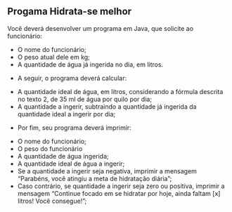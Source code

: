 ## Progama Hidrata-se melhor
Você deverá desenvolver um programa em Java, que solicite ao funcionário:
- O nome do funcionário;
- O peso atual dele em kg;
- A quantidade de água já ingerida no dia, em litros.

* A seguir, o programa deverá calcular:
- A quantidade ideal de água, em litros, considerando a fórmula descrita no texto 2, de 35 ml de água por quilo por dia;
- A quantidade a ingerir, subtraindo a quantidade já ingerida da quantidade ideal a ingerir por dia;

* Por fim, seu programa deverá imprimir:
- O nome do funcionário;
- O peso do funcionário
- A quantidade de água ingerida;
- A quantidade ideal de água a ingerir;
- Se a quantidade a ingerir seja negativa, imprimir a mensagem “Parabéns, você atingiu a meta de hidratação diária”;
- Caso contrário, se quantidade a ingerir seja zero ou positiva, imprimir a mensagem “Continue focado em se hidratar por hoje, ainda faltam [x] litros! Você consegue!”;

